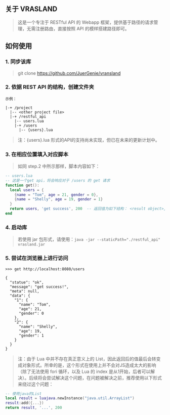 ## 关于 VRASLAND

> 这是一个专注于 RESTful API 的 Webapp 框架，提供基于路径的请求管理，无需注册路由，直接按照 API 的模样搭建路径即可。

## 如何使用

### 1. 同步该库
  > git clone https://github.com/JuerGenie/vransland

### 2. 依据 REST API 的结构，创建文件夹
  ```
  示例：
  
  |-+ /project
    |-- <other project file>
    |-+ /restful_api
      |-- users.lua
      |-+ /users
        |-- {users}.lua
  ```
  > 注：{users}.lua 形式的API的支持尚未实现，但已在未来的更新计划中。
  
### 3. 在相应位置填入对应脚本
  > 如同 step.2 中所示那样，脚本内容如下：
  ```lua
  -- users.lua
  -- 这是一个get api，将会响应对于 /users 的 get 请求
  function get():
    local users = {
      {name = "Tom", age = 21, gender = 0},
      {name = "Shelly", age = 19, gender = 1}
    }
    return users, 'get success', 200  -- 返回值为如下结构： <result object>, [result message, [response status]]
  end
  ```
  
### 4. 启动库
  > 若使用 jar 包形式，请使用：`java -jar --staticPath="./restful_api" vrasland.jar`

### 5. 尝试在浏览器上进行访问
  ```
  >>> get http://localhost:8080/users
  
  {
    "statue": "ok",
    "message": "get success!",
    "meta": null,
    "data": {
      "1": {
        "name": "Tom",
        "age": 21,
        "gender": 0
      },
      "2": {
        "name": "Shelly",
        "age": 19,
        "gender": 1
      }
    }
  }
  ```
  > 注：由于 Lua 中并不存在真正意义上的 List，因此返回后的值最后会转变成对象形式。所幸的是，这个形式在使用上并不会对JS造成太大的影响（除了无法使用 fori 循环，以及 Lua 的 index 是从1开始，后者可以解决）。后续将会尝试解决这个问题，在问题被解决之前，推荐使用以下形式来绕过这个问题：
  ```lua
  -- 使用java的List
  local result = luajava.newInstance("java.util.ArrayList")
  result:add({...})
  return result, '...', 200
  ```
